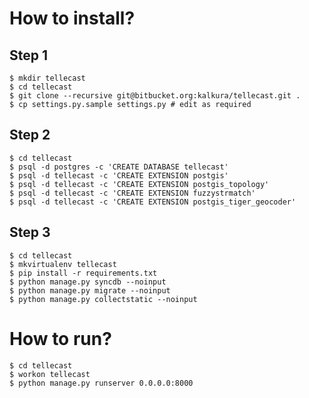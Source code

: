 How to install?
===============

Step 1
------

```
$ mkdir tellecast
$ cd tellecast
$ git clone --recursive git@bitbucket.org:kalkura/tellecast.git .
$ cp settings.py.sample settings.py # edit as required
```

Step 2
------

```
$ cd tellecast
$ psql -d postgres -c 'CREATE DATABASE tellecast'
$ psql -d tellecast -c 'CREATE EXTENSION postgis'
$ psql -d tellecast -c 'CREATE EXTENSION postgis_topology'
$ psql -d tellecast -c 'CREATE EXTENSION fuzzystrmatch'
$ psql -d tellecast -c 'CREATE EXTENSION postgis_tiger_geocoder'
```

Step 3
------

```
$ cd tellecast
$ mkvirtualenv tellecast
$ pip install -r requirements.txt
$ python manage.py syncdb --noinput
$ python manage.py migrate --noinput
$ python manage.py collectstatic --noinput
```

How to run?
===========

```
$ cd tellecast
$ workon tellecast
$ python manage.py runserver 0.0.0.0:8000
```
